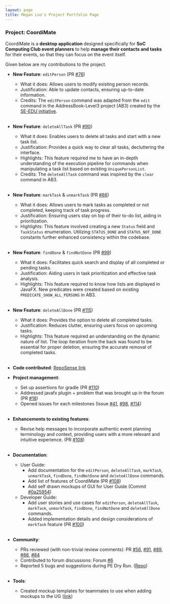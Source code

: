 ```yaml
---
layout: page
title: Megan Loo's Project Portfolio Page
---
```


### Project: CoordiMate

CoordiMate is a **desktop application** designed specifically for **SoC Computing Club event planners** to help **manage their contacts and tasks** for their events, so that they can focus on the event itself.

Given below are my contributions to the project.

* **New Feature**: `editPerson` (PR [#76](https://github.com/AY2324S1-CS2103T-T10-2/tp/pull/76))
  * What it does: Allows users to modify existing person records.
  * Justification: Able to update contacts, ensuring up-to-date information.
  * Credits: The `editPerson` command was adapted from the `edit` command in the AddressBook-Level3 project (AB3) created by the [SE-EDU initiative](https://se-education.org).<br><br>

* **New Feature**: `deleteAllTask` (PR [#90](https://github.com/AY2324S1-CS2103T-T10-2/tp/pull/90))
  * What it does: Enables users to delete all tasks and start with a new task list.
  * Justification: Provides a quick way to clear all tasks, decluttering the interface.
  * Highlights: This feature required me to have an in-depth understanding of the execution pipeline for commands when manipulating a task list based on existing `UniquePersonList`.
  * Credits: The `deleteAllTask` command was inspired by the `clear` command in AB3.<br><br>

* **New Feature**: `markTask` & `unmarkTask` (PR [#86](https://github.com/AY2324S1-CS2103T-T10-2/tp/pull/86))
  * What it does: Allows users to mark tasks as completed or not completed, keeping track of task progress.
  * Justification: Ensuring users stay on top of their to-do list, aiding in prioritization.
  * Highlights: This feature involved creating a new `Status` field and `TaskStatus` enumeration. Utilizing `STATUS_DONE` and `STATUS_NOT_DONE` constants further enhanced consistency within the codebase. <br><br>
  
* **New Feature**: `findDone` & `findNotDone` (PR [#99](https://github.com/AY2324S1-CS2103T-T10-2/tp/pull/99))
  * What it does: Facilitates quick search and display of all completed or pending tasks.
  * Justification: Aiding users in task prioritization and effective task analysis.
  * Highlights: This feature required to know how lists are displayed in JavaFX. New predicates were created based on existing `PREDICATE_SHOW_ALL_PERSONS` in AB3. <br><br>

* **New Feature**: `deleteAllDone` (PR [#115](https://github.com/AY2324S1-CS2103T-T10-2/tp/pull/115))
  * What it does: Provides the option to delete all completed tasks.
  * Justification: Reduces clutter, ensuring users focus on upcoming tasks.
  * Highlights: This feature required an understanding on the dynamic nature of list. The loop iteration from the back was found to be essential for proper deletion, ensuring the accurate removal of completed tasks.<br><br>

* **Code contributed**: [RepoSense link](https://nus-cs2103-ay2324s1.github.io/tp-dashboard/?search=m1oojv&breakdown=true)

* **Project management**:
  * Set up assertions for gradle (PR [#110](https://github.com/AY2324S1-CS2103T-T10-2/tp/pull/110))
  * Addressed javafx plugin + problem that was brought up in the forum (PR [#18](https://github.com/AY2324S1-CS2103T-T10-2/tp/pull/18))
  * Opened issues for each milestones (Issue [#41](https://github.com/AY2324S1-CS2103T-T10-2/tp/issues/41), [#98](https://github.com/AY2324S1-CS2103T-T10-2/tp/issues/98), [#114](https://github.com/AY2324S1-CS2103T-T10-2/tp/issues/114))<br><br>

* **Enhancements to existing features**:
  * Revise help messages to incorporate authentic event planning terminology and context, providing users with a more relevant and intuitive experience. (PR [#108](https://github.com/AY2324S1-CS2103T-T10-2/tp/pull/108)) <br><br> 

* **Documentation**:
  * User Guide:
    * Add documentation for the `editPerson`, `deleteAllTask`, `markTask`, `unmarkTask`, `findDone`, `findNotDone` and `deleteAllDone` commands.
    * Add list of features of CoordiMate (PR [#108](https://github.com/AY2324S1-CS2103T-T10-2/tp/pull/108))
    * Add self drawn mockups of GUI for User Guide (Commit [#0a25954](https://github.com/AY2324S1-CS2103T-T10-2/tp/pull/20/commits/0a25954d0d7a5b4d0a5b5da7ddf313bd0861c78b))
  * Developer Guide:
    * Add user stories and use cases for `editPerson`, `deleteAllTask`, `markTask`, `unmarkTask`, `findDone`, `findNotDone` and `deleteAllDone` commands.
    * Added implementation details and design considerations of `markTask` feature (PR [#100](https://github.com/AY2324S1-CS2103T-T10-2/tp/pull/100))<br><br>

* **Community**:
  * PRs reviewed (with non-trivial review comments): PR [#56](https://github.com/AY2324S1-CS2103T-T10-2/tp/pull/56), [#91](https://github.com/AY2324S1-CS2103T-T10-2/tp/pull/91), [#89](https://github.com/AY2324S1-CS2103T-T10-2/tp/pull/89), [#88](https://github.com/AY2324S1-CS2103T-T10-2/tp/pull/88), [#84](https://github.com/AY2324S1-CS2103T-T10-2/tp/pull/84)
  * Contributed to forum discussions: Forum [#6](https://github.com/nus-cs2103-AY2324S1/forum/issues/6)
  * Reported 5 bugs and suggestions during PE Dry Run. ([Repo](https://github.com/m1oojv/ped/issues))<br><br>

* **Tools**:
  * Created mockup templates for teammates to use when adding mockups to the UG ([link](https://docs.google.com/presentation/d/1fXBqhAU6SSoSZdYVog3G9v5H6gXFMCzPAQ2BjzzWzM4/edit#slide=id.p))<br><br>
